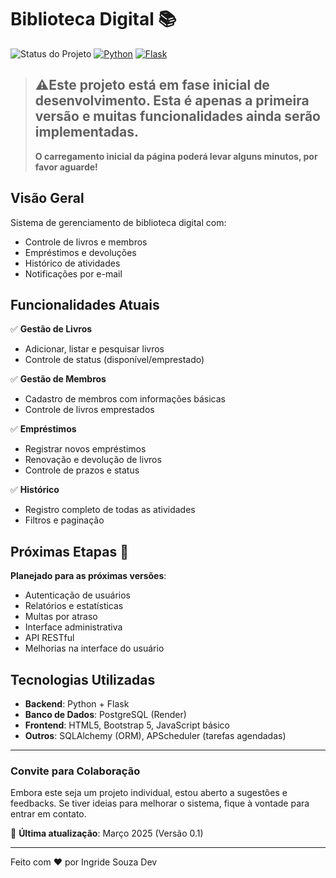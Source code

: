 # Biblioteca Digital 📚

![Status do Projeto](https://img.shields.io/badge/status-em%20construção-yellow)
[![Python](https://img.shields.io/badge/python-3.8%2B-blue)](https://www.python.org/)
[![Flask](https://img.shields.io/badge/flask-2.0%2B-green)](https://flask.palletsprojects.com/)

> ⚠️Este projeto está em fase inicial de desenvolvimento. Esta é apenas a primeira versão e muitas funcionalidades ainda serão implementadas.
> ---
> **O carregamento inicial da página poderá levar alguns minutos, por favor aguarde!**

## Visão Geral

Sistema de gerenciamento de biblioteca digital com:
- Controle de livros e membros
- Empréstimos e devoluções
- Histórico de atividades
- Notificações por e-mail

## Funcionalidades Atuais

✅ **Gestão de Livros**  
- Adicionar, listar e pesquisar livros  
- Controle de status (disponível/emprestado)  

✅ **Gestão de Membros**  
- Cadastro de membros com informações básicas  
- Controle de livros emprestados  

✅ **Empréstimos**  
- Registrar novos empréstimos  
- Renovação e devolução de livros  
- Controle de prazos e status  

✅ **Histórico**  
- Registro completo de todas as atividades  
- Filtros e paginação  

## Próximas Etapas 🚧

**Planejado para as próximas versões**:
- Autenticação de usuários
- Relatórios e estatísticas
- Multas por atraso
- Interface administrativa
- API RESTful
- Melhorias na interface do usuário

## Tecnologias Utilizadas

- **Backend**: Python + Flask
- **Banco de Dados**: PostgreSQL (Render)
- **Frontend**: HTML5, Bootstrap 5, JavaScript básico
- **Outros**: SQLAlchemy (ORM), APScheduler (tarefas agendadas)

---

### Convite para Colaboração

Embora este seja um projeto individual, estou aberto a sugestões e feedbacks. Se tiver ideias para melhorar o sistema, fique à vontade para entrar em contato.
 

📅 **Última atualização**: Março 2025 (Versão 0.1)  

---

Feito com ❤️ por Ingride Souza Dev 
